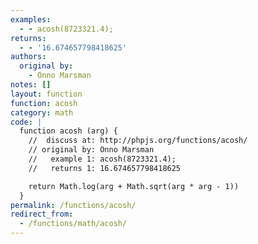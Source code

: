 ```yaml
---
examples:
  - - acosh(8723321.4);
returns:
  - - '16.674657798418625'
authors:
  original by:
    - Onno Marsman
notes: []
layout: function
function: acosh
category: math
code: |
  function acosh (arg) {
    //  discuss at: http://phpjs.org/functions/acosh/
    // original by: Onno Marsman
    //   example 1: acosh(8723321.4);
    //   returns 1: 16.674657798418625

    return Math.log(arg + Math.sqrt(arg * arg - 1))
  }
permalink: /functions/acosh/
redirect_from:
  - /functions/math/acosh/
---
```


<!-- WARNING! This file is auto generated by `npm run web:inject`, do not edit by hand -->
